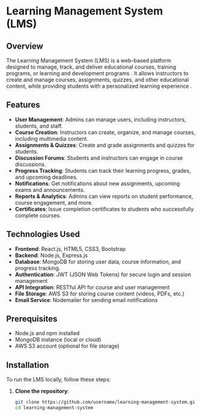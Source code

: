 # Learning Management System (LMS)

## Overview
The Learning Management System (LMS) is a web-based platform designed to manage, track, and deliver educational courses, training programs, or learning and development programs . It allows instructors to create and manage courses, assignments, quizzes, and other educational content, while providing students with a personalized learning experience  .

## Features
- **User Management**: Admins can manage users, including instructors, students, and staff.
- **Course Creation**: Instructors can create, organize, and manage courses, including multimedia content.
- **Assignments & Quizzes**: Create and grade assignments and quizzes for students.
- **Discussion Forums**: Students and instructors can engage in course discussions.
- **Progress Tracking**: Students can track their learning progress, grades, and upcoming deadlines.
- **Notifications**: Get notifications about new assignments, upcoming exams and announcements.
- **Reports & Analytics**: Admins can view reports on student performance, course engagement, and more.
- **Certificates**: Issue completion certificates to students who successfully complete courses.

## Technologies Used
- **Frontend**: React.js, HTML5, CSS3, Bootstrap
- **Backend**: Node.js, Express.js
- **Database**: MongoDB for storing user data, course information, and progress tracking.
- **Authentication**: JWT (JSON Web Tokens) for secure login and session management
- **API Integration**: RESTful API for course and user management
- **File Storage**: AWS S3 for storing course content (videos, PDFs, etc.)
- **Email Service**: Nodemailer for sending email notifications

## Prerequisites
- Node.js and npm installed
- MongoDB instance (local or cloud)
- AWS S3 account (optional for file storage)

## Installation
To run the LMS locally, follow these steps:

1. **Clone the repository**:
   ```bash
   git clone https://github.com/username/learning-management-system.git
   cd learning-management-system

